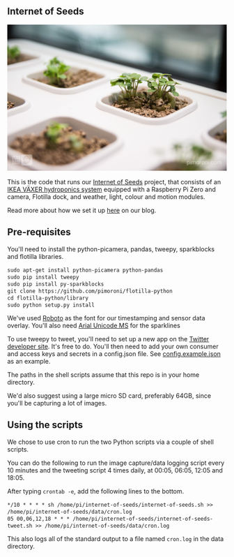 ## Internet of Seeds

![Plants side](plants_side.jpg)

This is the code that runs our [Internet of Seeds](http://blog.pimoroni.com/the-internet-of-seeds/)
project, that consists of an [IKEA VÄXER hydroponics system](http://www.ikea.com/gb/en/catalog/products/S29158684/)
equipped with a Raspberry Pi Zero and camera, Flotilla dock, and weather, light,
colour and motion modules.

Read more about how we set it up [here](http://blog.pimoroni.com/the-internet-of-seeds/)
on our blog.

## Pre-requisites

You'll need to install the python-picamera, pandas, tweepy, sparkblocks and flotilla libraries.

```
sudo apt-get install python-picamera python-pandas
sudo pip install tweepy
sudo pip install py-sparkblocks
git clone https://github.com/pimoroni/flotilla-python
cd flotilla-python/library
sudo python setup.py install
```

We've used [Roboto](https://www.fontsquirrel.com/fonts/roboto) as the font for our 
timestamping and sensor data overlay. You'll also
need [Arial Unicode MS](http://www.myfontfree.com/arial-unicode-ms-myfontfreecom126f36926.htm)
for the sparklines

To use tweepy to tweet, you'll need to set up a new app on the
[Twitter developer site](https://dev.twitter.com/). It's free to do. You'll
then need to add your own consumer and access keys and secrets in a config.json 
file. See [config.example.json](config.example.json) as an example.

The paths in the shell scripts assume that this repo is in your home directory.

We'd also suggest using a large micro SD card, preferably 64GB, since you'll
be capturing a lot of images.

## Using the scripts

We chose to use cron to run the two Python scripts via a couple of shell
scripts.

You can do the following to run the image capture/data logging script every 10
minutes and the tweeting script 4 times daily, at 00:05, 06:05, 12:05 and 18:05.

After typing `crontab -e`, add the following lines to the bottom.

```
*/10 * * * * sh /home/pi/internet-of-seeds/internet-of-seeds.sh >> /home/pi/internet-of-seeds/data/cron.log
05 00,06,12,18 * * * /home/pi/internet-of-seeds/internet-of-seeds-tweet.sh >> /home/pi/internet-of-seeds/data/cron.log
```

This also logs all of the standard output to a file named `cron.log` in the
data directory.

